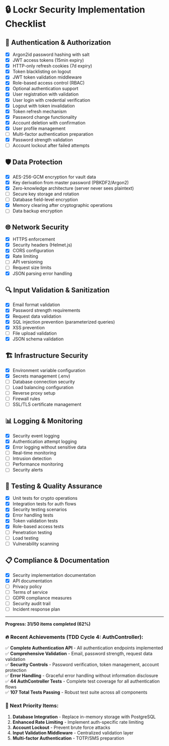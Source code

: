 # 🔒 Lockr Security Implementation Checklist

## 🔐 Authentication & Authorization
- [x] Argon2id password hashing with salt
- [x] JWT access tokens (15min expiry)
- [x] HTTP-only refresh cookies (7d expiry)
- [x] Token blacklisting on logout
- [x] JWT token validation middleware
- [x] Role-based access control (RBAC)
- [x] Optional authentication support
- [x] User registration with validation
- [x] User login with credential verification
- [x] Logout with token invalidation
- [x] Token refresh mechanism
- [x] Password change functionality
- [x] Account deletion with confirmation
- [x] User profile management
- [ ] Multi-factor authentication preparation
- [x] Password strength validation
- [ ] Account lockout after failed attempts

## 🛡️ Data Protection
- [x] AES-256-GCM encryption for vault data
- [x] Key derivation from master password (PBKDF2/Argon2)
- [x] Zero-knowledge architecture (server never sees plaintext)
- [ ] Secure key storage and rotation
- [ ] Database field-level encryption
- [x] Memory clearing after cryptographic operations
- [ ] Data backup encryption

## 🌐 Network Security
- [x] HTTPS enforcement
- [x] Security headers (Helmet.js)
- [x] CORS configuration
- [x] Rate limiting
- [ ] API versioning
- [ ] Request size limits
- [x] JSON parsing error handling

## 🔍 Input Validation & Sanitization
- [x] Email format validation
- [x] Password strength requirements
- [x] Request data validation
- [x] SQL injection prevention (parameterized queries)
- [x] XSS prevention
- [ ] File upload validation
- [x] JSON schema validation

## 🏗️ Infrastructure Security
- [x] Environment variable configuration
- [x] Secrets management (.env)
- [ ] Database connection security
- [ ] Load balancing configuration
- [ ] Reverse proxy setup
- [ ] Firewall rules
- [ ] SSL/TLS certificate management

## 📊 Logging & Monitoring
- [x] Security event logging
- [x] Authentication attempt logging
- [x] Error logging without sensitive data
- [ ] Real-time monitoring
- [ ] Intrusion detection
- [ ] Performance monitoring
- [ ] Security alerts

## 🧪 Testing & Quality Assurance
- [x] Unit tests for crypto operations
- [x] Integration tests for auth flows
- [x] Security testing scenarios
- [x] Error handling tests
- [x] Token validation tests
- [x] Role-based access tests
- [ ] Penetration testing
- [ ] Load testing
- [ ] Vulnerability scanning

## 📋 Compliance & Documentation
- [x] Security implementation documentation
- [x] API documentation
- [ ] Privacy policy
- [ ] Terms of service
- [ ] GDPR compliance measures
- [ ] Security audit trail
- [ ] Incident response plan

---

**Progress: 31/50 items completed (62%)**

### 🔥 Recent Achievements (TDD Cycle 4: AuthController):
✅ **Complete Authentication API** - All authentication endpoints implemented  
✅ **Comprehensive Validation** - Email, password strength, request data validation  
✅ **Security Controls** - Password verification, token management, account protection  
✅ **Error Handling** - Graceful error handling without information disclosure  
✅ **44 AuthController Tests** - Complete test coverage for all authentication flows  
✅ **107 Total Tests Passing** - Robust test suite across all components

### 🎯 Next Priority Items:
1. **Database Integration** - Replace in-memory storage with PostgreSQL
2. **Enhanced Rate Limiting** - Implement auth-specific rate limiting
3. **Account Lockout** - Prevent brute force attacks
4. **Input Validation Middleware** - Centralized validation layer
5. **Multi-factor Authentication** - TOTP/SMS preparation 
